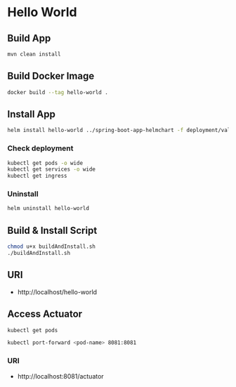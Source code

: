 # Hello World

## Build App
```bash
mvn clean install
```

## Build Docker Image
```bash
docker build --tag hello-world .
```

## Install App
```bash
helm install hello-world ../spring-boot-app-helmchart -f deployment/values.yaml
```

### Check deployment
```bash
kubectl get pods -o wide
kubectl get services -o wide
kubectl get ingress
```

### Uninstall
```bash
helm uninstall hello-world
```

## Build & Install Script
```bash
chmod u+x buildAndInstall.sh
./buildAndInstall.sh
```

## URI

- http://localhost/hello-world

## Access Actuator
```bash
kubectl get pods
```
```bash
kubectl port-forward <pod-name> 8081:8081
```
### URI

- http://localhost:8081/actuator
